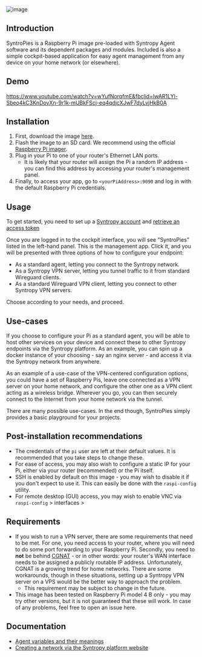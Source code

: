 ![image](https://user-images.githubusercontent.com/86206059/122754941-2d2b5100-d28c-11eb-916b-d1f5512dd5d0.png)

## Introduction

SyntroPies is a Raspberry Pi image pre-loaded with Syntropy Agent software and its dependent packages and modules. Included is also a simple cockpit-based application for easy agent management from any device on your home network (or elsewhere). 


## Demo
https://www.youtube.com/watch?v=wYufNorqfmE&fbclid=IwAR1LYl-Sbeo4kC3KnDovXn-9r1k-mUBkFScj-eq4qdjcXJwF7dyLvjHkB0A

## Installation
1. First, download the image [here](https://drive.google.com/file/d/1Xbog89hK7NkvjQbJvH2K3fS7znCv6r5W/view?usp=sharing).
2. Flash the image to an SD card. We recommend using the official [Raspberry Pi imager](https://www.raspberrypi.org/software/).
3. Plug in your Pi to one of your router's Ethernet LAN ports. 
   * It is likely that your router will assign the Pi a random IP address - you can find this address by accessing your router's management panel.
4. Finally, to access your app, go to  ```<yourPiAddress>:9090``` and log in with the default Raspberry Pi credentials.

## Usage

To get started, you need to set up a [Syntropy account](https://www.syntropystack.com/) and [retrieve an access token](https://docs.syntropystack.com/docs/get-your-agent-token)

Once you are logged in to the cockpit interface, you will see "SyntroPies" listed in the left-hand panel. This is the management app. Click it, and you will be presented with three options of how to configure your endpoint:

* As a standard agent, letting you connect to the Syntropy network.
* As a Syntropy VPN server, letting you tunnel traffic to it from standard Wireguard clients.
* As a standard Wireguard VPN client, letting you connect to other Syntropy VPN servers.

Choose according to your needs, and proceed.

## Use-cases

If you choose to configure your Pi as a standard agent, you will be able to host other services on your device and connect these to other Syntropy endpoints via the Syntropy platform. As an example, you can spin up a docker instance of your choosing - say an nginx server - and access it via the Syntropy network from anywhere.

As an example of a use-case of the VPN-centered configuration options, you could have a set of Raspberry Pis, leave one connected as a VPN server on your home network, and configure the other one as a VPN client acting as a wireless bridge. Wherever you go, you can then securely connect to the Internet from your home network via the tunnel.

There are many possible use-cases. In the end though, SyntroPies simply provides a basic playground for your projects.


## Post-installation recommendations

* The credentials of the ```pi``` user are left at their default values. It is recommended that you take steps to change these.
* For ease of access, you may also wish to configure a static IP for your Pi, either via your router (recommended) or the Pi itself.
* SSH is enabled by default on this image - you may wish to disable it if you don't expect to use it. This can easily be done with the ```raspi-config``` utility.
* For remote desktop (GUI) access, you may wish to enable VNC via ```raspi-config``` > interfaces >

## Requirements
* If you wish to run a VPN server, there are some requirements that need to be met. For one, you need access to your router, where you will need to do some port forwarding to your Raspberry Pi. Secondly, you need to **not** be behind [CGNAT](https://en.wikipedia.org/wiki/Carrier-grade_NAT) - or in other words: your router's WAN interface needs to be assigned a publicly routable IP address. Unfortunately, CGNAT is a growing trend for home networks. There are some workarounds, though in these situations, setting up a Syntropy VPN server on a VPS would be the better way to approach the problem.
    * This  requirement may be subject to change in the future.
* This image has been tested on Raspberry Pi model 4 B only - you may try other versions, but it is not guaranteed that these will work. In case of any problems, feel free to open an issue here.

## Documentation
* [Agent variables and their meanings](https://docs.syntropystack.com/docs/syntropy-agent-variables)
* [Creating a network via the Syntropy platform website](https://docs.syntropystack.com/docs/create-network)
